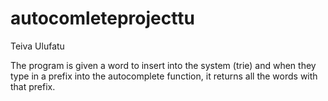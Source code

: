 # autocomleteprojecttu
Teiva Ulufatu

The program is given a word to insert into the system (trie) and when they type in a prefix into the autocomplete function, it returns all the words with that prefix. 
